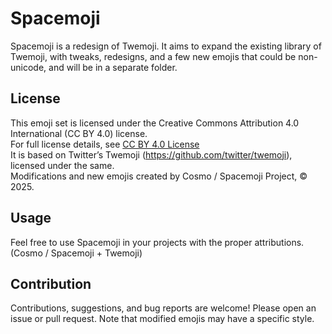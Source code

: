 # Spacemoji
Spacemoji is a redesign of Twemoji. It aims to expand the existing library of Twemoji, with tweaks, redesigns, and a few new emojis that could be non-unicode, and will be in a separate folder.

## License
This emoji set is licensed under the Creative Commons Attribution 4.0 International (CC BY 4.0) license. <br>
For full license details, see [CC BY 4.0 License](https://creativecommons.org/licenses/by/4.0/) <br>
It is based on Twitter’s Twemoji (https://github.com/twitter/twemoji), licensed under the same. <br>
Modifications and new emojis created by Cosmo / Spacemoji Project, © 2025.

## Usage
Feel free to use Spacemoji in your projects with the proper attributions. (Cosmo / Spacemoji + Twemoji)

## Contribution
Contributions, suggestions, and bug reports are welcome! Please open an issue or pull request. Note that modified emojis may have a specific style.
